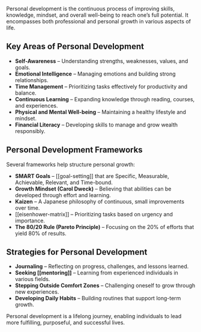 Personal development is the continuous process of improving skills, knowledge, mindset, and overall well-being to reach one’s full potential. It encompasses both professional and personal growth in various aspects of life.  

## Key Areas of Personal Development  

- **Self-Awareness** – Understanding strengths, weaknesses, values, and goals.  
- **Emotional Intelligence** – Managing emotions and building strong relationships.  
- **Time Management** – Prioritizing tasks effectively for productivity and balance.  
- **Continuous Learning** – Expanding knowledge through reading, courses, and experiences.  
- **Physical and Mental Well-being** – Maintaining a healthy lifestyle and mindset.  
- **Financial Literacy** – Developing skills to manage and grow wealth responsibly.  

## Personal Development Frameworks  

Several frameworks help structure personal growth:  

- **SMART Goals** – [[goal-setting]] that are Specific, Measurable, Achievable, Relevant, and Time-bound.  
- **Growth Mindset (Carol Dweck)** – Believing that abilities can be developed through effort and learning.  
- **Kaizen** – A Japanese philosophy of continuous, small improvements over time.  
- [[eisenhower-matrix]] – Prioritizing tasks based on urgency and importance.  
- **The 80/20 Rule (Pareto Principle)** – Focusing on the 20% of efforts that yield 80% of results.  

## Strategies for Personal Development  

- **Journaling** – Reflecting on progress, challenges, and lessons learned.  
- **Seeking [[mentoring]]** – Learning from experienced individuals in various fields.  
- **Stepping Outside Comfort Zones** – Challenging oneself to grow through new experiences.  
- **Developing Daily Habits** – Building routines that support long-term growth.  

Personal development is a lifelong journey, enabling individuals to lead more fulfilling, purposeful, and successful lives.

